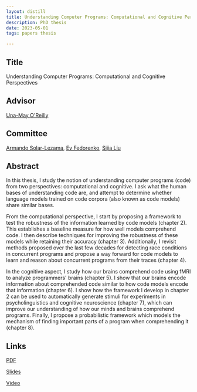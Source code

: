 ```yaml
---
layout: distill
title: Understanding Computer Programs: Computational and Cognitive Perspectives
description: PhD thesis
date: 2023-05-01
tags: papers thesis

---
```


## Title
Understanding Computer Programs: Computational and Cognitive Perspectives

## Advisor
[Una-May O'Reilly](https://alfagroup.csail.mit.edu/unamay)

## Committee
[Armando Solar-Lezama](https://people.csail.mit.edu/asolar/), [Ev Fedorenko](https://evlab.mit.edu/), [Sijia Liu](https://lsjxjtu.github.io/)

## Abstract 
In this thesis, I study the notion of understanding computer programs (code) from two perspectives: computational and cognitive. I ask what the human bases of understanding code are, and attempt to determine whether language models trained on code corpora (also known as code models) share similar bases.

From the computational perspective, I start by proposing a framework to test the robustness of the information learned by code models (chapter 2). This establishes a baseline measure for how well models comprehend code. I then describe techniques for improving the robustness of these models while retaining their accuracy (chapter 3). Additionally, I revisit methods proposed over the last few decades for detecting race conditions in concurrent programs and propose a way forward for code models to learn and reason about concurrent programs from their traces (chapter 4).

In the cognitive aspect, I study how our brains comprehend code using fMRI to analyze programmers' brains (chapter 5). I show that our brains encode information about comprehended code similar to how code models encode that information (chapter 6). I show how the framework I develop in chapter 2 can be used to automatically generate stimuli for experiments in psycholinguistics and cognitive neuroscience (chapter 7), which can improve our understanding of how our minds and brains comprehend programs. Finally, I propose a probabilistic framework which models the mechanism of finding important parts of a program when comprehending it (chapter 8).

## Links
[PDF]()

[Slides]()

[Video]()
